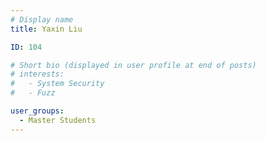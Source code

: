 ```yaml
---
# Display name
title: Yaxin Liu

ID: 104

# Short bio (displayed in user profile at end of posts)
# interests:
#   - System Security
#   - Fuzz

user_groups:
  - Master Students
---
```

